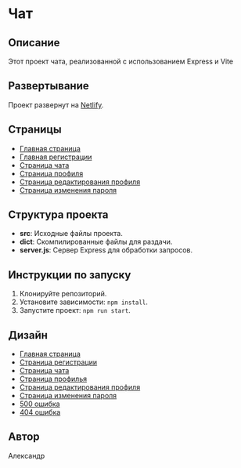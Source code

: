 # Чат

## Описание

Этот проект чата, реализованной с использованием Express и Vite

## Развертывание

Проект развернут на [Netlify](https://sprint-1--katatest1.netlify.app/).

## Страницы

- [Главная страница](https://sprint-1--katatest1.netlify.app/)
- [Главная регистрации](https://sprint-1--katatest1.netlify.app/register)
- [Страница чата](https://sprint-1--katatest1.netlify.app/chat)
- [Страница профиля](https://sprint-1--katatest1.netlify.app/profile)
- [Страница редактирования профиля](https://sprint-1--katatest1.netlify.app/change)
- [Страница изменения пароля](https://sprint-1--katatest1.netlify.app/change-password)

## Структура проекта

- **src**: Исходные файлы проекта.
- **dict**: Скомпилированные файлы для раздачи.
- **server.js**: Сервер Express для обработки запросов.

## Инструкции по запуску

1. Клонируйте репозиторий.
2. Установите зависимости: `npm install`.
3. Запустите проект: `npm run start`.

## Дизайн

- [Главная страница](https://disk.yandex.ru/i/pzYOBg_TS9B7Vw)
- [Страница регистрации](https://disk.yandex.ru/i/mDme6uhNjE_m0A)
- [Страница чата](https://disk.yandex.ru/i/Pis7-CTrwO6G4g)
- [Страница профилья](https://disk.yandex.ru/i/unohca8Bim6pVw)
- [Страница редактирования профиля](https://disk.yandex.ru/i/pJq8lbIOmLD_XA)
- [Страница изменения пароля](https://disk.yandex.ru/i/MrGjC5RsjcA9xA)
- [500 ошибка](https://disk.yandex.ru/i/vMZtUvj51EX0gg)
- [404 ошибка](https://disk.yandex.ru/i/LpqLuthA-Ivzbw)




## Автор

Александр
